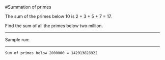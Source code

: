 #Summation of primes

The sum of the primes below 10 is 2 + 3 + 5 + 7 = 17.

Find the sum of all the primes below two million.

************************************************************************************************************************************************************
Sample run:
************************************************************************************************************************************************************

	Sum of primes below 2000000 = 142913828922
